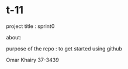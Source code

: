 # t-11

project title : sprint0

about: 

purpose of the repo : to get started using github

Omar Khairy 37-3439